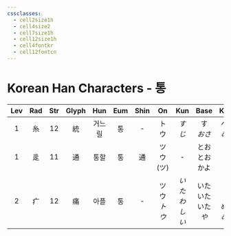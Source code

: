 ```yaml
---
cssclasses:
  - cell2size1h
  - cell4size2
  - cell7size1h
  - cell12size1h
  - cell4fontkr
  - cell12fontcn
---
```


# Korean Han Characters - 통

| Lev | Rad | Str | Glyph | Hun | Eum | Shin |     On     |   Kun   |         Base          |         Kana         | Simp |     Man      |  Can  | Viet  |
| :-: | :-: | :-: | :---: | :-: | :-: | :--: | :--------: | :-----: | :-------------------: | :------------------: | :--: | :----------: | :---: | :---: |
|  1  |  糸  | 12  |   統   | 거느릴 |  통  |  -   |     トウ     |  *すじ*   |       す<br>*おさ*       |      べる<br>*める*      |  统   |     tǒng     | tung2 | thống |
|  1  |  辵  | 11  |   通   | 통할  |  통  |  通   | ツウ<br>(ツ)  |    -    |    とお<br>とお<br>かよ     |     る<br>す<br>う      |  通   | tōng<br>tòng | tung1 | thông |
|  2  |  疒  | 12  |   痛   | 아플  |  통  |  -   | ツウ<br>*トウ* | *いたわしい* | いた<br>いた<br>いた<br>*や* | い<br>む<br>める<br>*める* |  -   |     tòng     | tung3 | thống |
